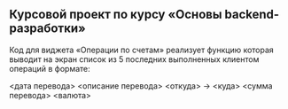 ## Курсовой проект по курсу «Основы backend-разработки»
Код для виджета «Операции по счетам» реализует функцию которая выводит на экран список из 5 последних выполненных клиентом операций в формате:

<дата перевода> <описание перевода>
<откуда> -> <куда>
<сумма перевода> <валюта>

